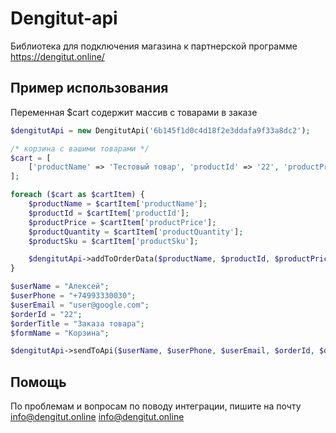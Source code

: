 # Dengitut-api
Библиотека для подключения магазина к партнерской программе https://dengitut.online/
## Пример использования
Переменная $cart содержит массив с товарами в заказе
```php
$dengitutApi = new DengitutApi('6b145f1d0c4d18f2e3ddafa9f33a8dc2');

/* корзина с вашими товарами */
$cart = [
    ['productName' => 'Тестовый товар', 'productId' => '22', 'productPrice' => '9999', 'productQuantity' => '2', 'productSku' => 'sku-2200'],
];

foreach ($cart as $cartItem) {
    $productName = $cartItem['productName'];
    $productId = $cartItem['productId'];
    $productPrice = $cartItem['productPrice'];
    $productQuantity = $cartItem['productQuantity'];
    $productSku = $cartItem['productSku'];

    $dengitutApi->addToOrderData($productName, $productId, $productPrice, $productQuantity, $productSku);
}

$userName = "Алексей";
$userPhone = "+74993330030";
$userEmail = "user@google.com";
$orderId = "22";
$orderTitle = "Заказа товара";
$formName = "Корзина";

$dengitutApi->sendToApi($userName, $userPhone, $userEmail, $orderId, $orderTitle, $formName);
```
## Помощь
По проблемам и вопросам по поводу интеграции, пишите на почту info@dengitut.online [info@dengitut.online](mailto:info@dengitut.online "info@dengitut.online")
